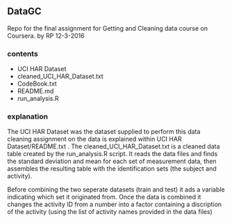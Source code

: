 ## DataGC
Repo for the final assignment for Getting and Cleaning data course on Coursera.
by RP 12-3-2016

### contents
* UCI HAR Dataset
* cleaned_UCI_HAR_Dataset.txt
* CodeBook.txt
* README.md
* run_analysis.R

### explanation
The UCI HAR Dataset was the dataset supplied to perform this data cleaning assignment on
the data is explained within UCI HAR Dataset/README.txt . The cleaned_UCI_HAR_Dataset.txt
is a cleaned data table created by the run_analysis.R script. It reads the data files and
finds the standard deviation and mean for each set of measurement data, then assembles the 
resulting table with the identification sets (the subject and activity). 

Before combining the two seperate datasets (train and test) it ads a variable indicating 
which set it originated from. Once the data is combined it changes the activity ID from a 
number into a factor containing a discription of the activity (using the list of activity 
names provided in the data files)

